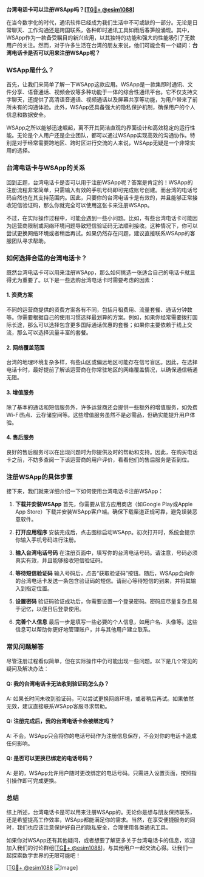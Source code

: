 **台湾电话卡可以注册WSApp吗？[[TG💪+ @esim1088](https://t.me/s/esim1088)]**

在当今数字化的时代，通讯软件已经成为我们生活中不可或缺的一部分。无论是日常聊天、工作沟通还是跨国联系，各种即时通讯工具如雨后春笋般涌现。其中，WSApp作为一款备受瞩目的新兴应用，以其独特的功能和强大的性能吸引了无数用户的关注。然而，对于许多生活在台湾的朋友来说，他们可能会有一个疑问：**台湾电话卡是否可以用来注册WSApp呢？**

### WSApp是什么？

首先，让我们来简单了解一下WSApp这款应用。WSApp是一款集即时通讯、文件分享、语音通话、视频会议等多种功能于一体的综合性通讯平台。它不仅支持文字聊天，还提供了高清语音通话、视频通话以及屏幕共享等功能，为用户带来了前所未有的沟通体验。此外，WSApp还具备强大的隐私保护机制，确保用户的个人信息和数据安全。

WSApp之所以能够迅速崛起，离不开其简洁直观的界面设计和高效稳定的运行性能。无论是个人用户还是企业团队，都可以通过WSApp实现高效的沟通协作。特别是对于经常需要跨地区、跨时区进行交流的人来说，WSApp无疑是一个非常实用的选择。

### 台湾电话卡与WSApp的关系

回到正题，台湾电话卡是否可以用于注册WSApp呢？答案是肯定的！WSApp的注册流程非常简单，只需输入有效的手机号码即可完成账号创建。而台湾的电话号码自然也在其支持范围内。因此，只要你的台湾电话卡是有效的，并且能够正常接收短信验证码，那么你就完全可以使用这张卡来注册WSApp。

不过，在实际操作过程中，可能会遇到一些小问题。比如，有些台湾电话卡可能因为运营商限制或网络环境问题导致短信验证码无法顺利接收。这种情况下，你可以尝试更换网络环境或者稍后再试。如果仍然存在问题，建议直接联系WSApp的客服团队寻求帮助。

### 如何选择合适的台湾电话卡？

既然台湾电话卡可以用来注册WSApp，那么如何挑选一张适合自己的电话卡就显得尤为重要了。以下是一些选购台湾电话卡时需要考虑的因素：

#### 1. **资费方案**
不同的运营商提供的资费方案各有不同，包括月租费用、流量套餐、通话分钟数等。你需要根据自己的使用习惯选择最划算的方案。例如，如果你经常需要拨打国际长途，那么可以选择包含更多国际通话优惠的套餐；如果你主要依赖于线上交流，那么可以选择流量丰富的套餐。

#### 2. **网络覆盖范围**
台湾的地理环境复杂多样，有些山区或偏远地区可能存在信号盲区。因此，在选择电话卡时，最好提前了解该运营商在你常驻地区的网络覆盖情况，以确保通信畅通无阻。

#### 3. **增值服务**
除了基本的通话和短信服务外，许多运营商还会提供一些额外的增值服务，如免费Wi-Fi热点、云存储空间等。这些增值服务虽然不是必需品，但确实能提升用户体验。

#### 4. **售后服务**
良好的售后服务可以在出现问题时为你提供及时的帮助和支持。因此，在购买电话卡之前，不妨多查阅一下该运营商的用户评价，看看他们的售后服务是否到位。

### 注册WSApp的具体步骤

接下来，我们就来详细介绍一下如何使用台湾电话卡注册WSApp：

1. **下载并安装WSApp**
   首先，你需要从官方应用商店（如Google Play或Apple App Store）下载并安装WSApp客户端。确保下载渠道正规可靠，避免误装恶意软件。

2. **打开应用程序**
   安装完成后，点击图标启动WSApp。初次打开时，系统会提示你输入手机号码进行注册。

3. **输入台湾电话号码**
   在注册页面中，填写你的台湾电话号码。请注意，号码必须真实有效，并且能够接收短信验证码。

4. **等待短信验证码**
   输入号码后，点击“获取验证码”按钮。随后，WSApp会向你的台湾电话卡发送一条包含验证码的短信。请耐心等待短信的到来，并将其输入到指定位置。

5. **设置密码**
   验证码验证成功后，你需要设置一个登录密码。密码应尽量复杂且易于记忆，以便日后登录使用。

6. **完善个人信息**
   最后一步是填写一些必要的个人信息，如用户名、头像等。这些信息可以帮助你更好地管理账户，并与其他用户建立联系。

### 常见问题解答

尽管注册过程看似简单，但在实际操作中仍可能出现一些问题。以下是几个常见的疑问及解决办法：

#### Q: 我的台湾电话卡无法收到验证码怎么办？
A: 如果长时间未收到验证码，可以尝试更换网络环境，或者稍后再试。如果依然无效，建议直接联系WSApp客服寻求帮助。

#### Q: 注册完成后，我的台湾电话卡会被绑定吗？
A: 不会。WSApp只会将你的电话号码作为注册信息保存，不会对你的电话卡造成任何影响。

#### Q: 是否可以更换已绑定的电话号码？
A: 是的，WSApp允许用户随时更改绑定的电话号码。只需进入设置页面，按照指引操作即可完成更换。

### 总结

综上所述，台湾电话卡是可以用来注册WSApp的。无论你是想与朋友保持联系，还是希望提高工作效率，WSApp都能满足你的需求。当然，在享受便捷服务的同时，我们也应该注意保护好自己的隐私安全，合理使用各类通讯工具。

如果你对WSApp还有其他疑问，或者想要了解更多关于台湾电话卡的信息，欢迎加入我们的讨论群组[[TG💪+ @esim1088](https://t.me/s/esim1088)]，与其他用户一起交流心得。让我们一起探索数字世界的无限可能吧！

[[TG💪+ @esim1088](https://t.me/s/esim1088) ![Image](https://i.postimg.cc/4NQfJmqS/Snipaste-2025-05-13-00-14-12.png)]